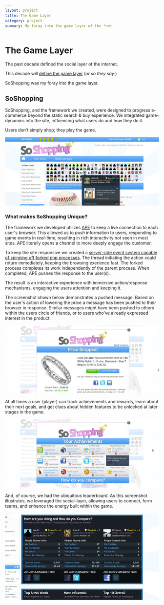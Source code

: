 ```yaml
---
layout: project
title: The Game Layer
category: project
summary: My foray into the game layer of the *net
---
```

The Game Layer
==============

The past decade defined the social layer of the internet.

This decade will [define the game layer](http://www.ted.com/talks/seth_priebatsch_the_game_layer_on_top_of_the_world.html) (*or so they say*.)

SoShopping was my foray into the game layer.

SoShopping
----------

SoShopping, and the framework we created, were designed to progress e-commerce beyond the static search & buy experience. We integrated game-dynamics into the site, influencing what users do and how they do it.

Users don't simply shop; they play the game.

<div class="img full">
<img src="/images/projects/game-layer/soshopping-user-profile.jpg" />
</div>

### What makes SoShopping Unique?

The framework we developed utilizes [APE](ape) to keep a live connection to each
user's browser. This allowed us to *push* information to users, responding to game
events in *real-time*, resulting in rich interactivity not seen in most sites. APE literally opens a channel to more deeply engage the customer.

To keep the site responsive we created a [server-side event system capable of
spinning off forked php processes](https://github.com/somethingkindawierd/somethingkindawierd.github.com/wiki/Detached-PHP-Events). The thread initiating the action could return immediately, keeping the browsing exerience fast. The forked process completes its work independently of the parent process. When completed, APE pushes the response to the user(s).

The result is an interactive experience with immersive action/response mechanisms, engaging the users attention and keeping it.

The screenshot shown below demonstrates a pushed message. Based on the user's action of lowering the price a message has been pushed to their browser in response. Similar messages might have been pushed to others within the users circle of friends, or to users who've already expressed interest in the product.

<div class="img full">
<img src="/images/projects/game-layer/soshopping-price-drop.jpg" />
</div>

At all times a user (player) can track achievements and rewards, learn about their next goals, and get clues about hidden features to be unlocked at later stages in the game.

<div class="img full">
<img src="/images/projects/game-layer/soshopping-achievements.jpg" />
</div>

And, of course, we had the ubiquitous leaderboard. As this screenshot illustrates, we leveraged the social-layer, allowing users to connect, form teams, and enhance the energy built within the game.

<div class="img full">
<img src="/images/projects/game-layer/soshopping-leaderboard.jpg" />
</div>



[gamelayer]: http://www.ted.com/talks/seth_priebatsch_the_game_layer_on_top_of_the_world.html
[ape]: http://www.ape.org

